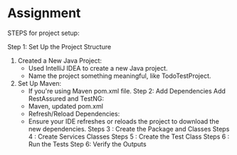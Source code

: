 # Assignment
STEPS for project setup:


Step 1: Set Up the Project Structure
1. Created a New Java Project:
    * Used IntelliJ IDEA to create a new Java project.
    * Name the project something meaningful, like TodoTestProject.
2. Set Up Maven:
    * If you're using Maven  pom.xml  file.
Step 2: Add Dependencies
         Add RestAssured and TestNG:
    * Maven, updated pom.xml  
    * Refresh/Reload Dependencies:
    * Ensure your IDE refreshes or reloads the project to download the new dependencies.
Steps 3 : Create the Package and Classes
Steps 4 : Create Services Classes
Steps 5 : Create the Test Class
Steps 6 :  Run the Tests
Step 6: Verify the Outputs

